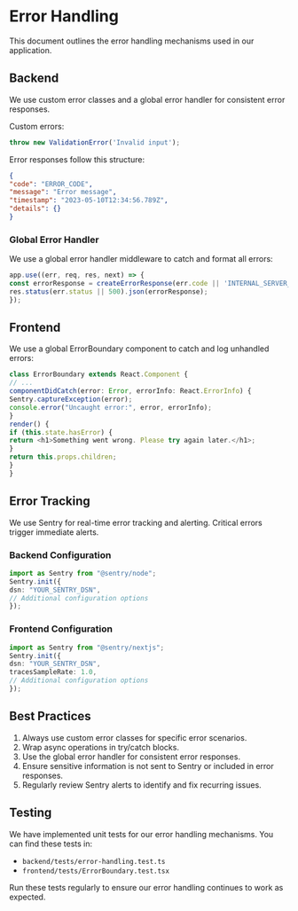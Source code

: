 # Error Handling

This document outlines the error handling mechanisms used in our application.

## Backend

We use custom error classes and a global error handler for consistent error responses.

Custom errors:

```typescript
throw new ValidationError('Invalid input');
```

Error responses follow this structure:

```json
{
"code": "ERROR_CODE",
"message": "Error message",
"timestamp": "2023-05-10T12:34:56.789Z",
"details": {}
}
```

### Global Error Handler

We use a global error handler middleware to catch and format all errors:

```typescript
app.use((err, req, res, next) => {
const errorResponse = createErrorResponse(err.code || 'INTERNAL_SERVER_ERROR', err.message);
res.status(err.status || 500).json(errorResponse);
});
```

## Frontend

We use a global ErrorBoundary component to catch and log unhandled errors:

```typescript
class ErrorBoundary extends React.Component {
// ...
componentDidCatch(error: Error, errorInfo: React.ErrorInfo) {
Sentry.captureException(error);
console.error("Uncaught error:", error, errorInfo);
}
render() {
if (this.state.hasError) {
return <h1>Something went wrong. Please try again later.</h1>;
}
return this.props.children;
}
}
```


## Error Tracking

We use Sentry for real-time error tracking and alerting. Critical errors trigger immediate alerts.

### Backend Configuration

```typescript
import as Sentry from "@sentry/node";
Sentry.init({
dsn: "YOUR_SENTRY_DSN",
// Additional configuration options
});
```

### Frontend Configuration

```typescript
import as Sentry from "@sentry/nextjs";
Sentry.init({
dsn: "YOUR_SENTRY_DSN",
tracesSampleRate: 1.0,
// Additional configuration options
});
```


## Best Practices

1. Always use custom error classes for specific error scenarios.
2. Wrap async operations in try/catch blocks.
3. Use the global error handler for consistent error responses.
4. Ensure sensitive information is not sent to Sentry or included in error responses.
5. Regularly review Sentry alerts to identify and fix recurring issues.

## Testing

We have implemented unit tests for our error handling mechanisms. You can find these tests in:

- `backend/tests/error-handling.test.ts`
- `frontend/tests/ErrorBoundary.test.tsx`

Run these tests regularly to ensure our error handling continues to work as expected.